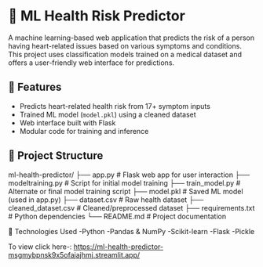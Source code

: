 
# 🧠 ML Health Risk Predictor

A machine learning-based web application that predicts the risk of a person having heart-related issues based on various symptoms and conditions. This project uses classification models trained on a medical dataset and offers a user-friendly web interface for predictions.

## 🚀 Features

- Predicts heart-related health risk from 17+ symptom inputs
- Trained ML model (`model.pkl`) using a cleaned dataset
- Web interface built with Flask
- Modular code for training and inference

## 📁 Project Structure
ml-health-predictor/
├── app.py # Flask web app for user interaction
├── modeltraining.py # Script for initial model training
├── train_model.py # Alternate or final model training script
├── model.pkl # Saved ML model (used in app.py)
├── dataset.csv # Raw health dataset
├── cleaned_dataset.csv # Cleaned/preprocessed dataset
├── requirements.txt # Python dependencies
└── README.md # Project documentation

🔧 Technologies Used
-Python
-Pandas & NumPy
-Scikit-learn
-Flask
-Pickle

To view click here-:
 https://ml-health-predictor-msgmybpnsk9x5ofajajhmj.streamlit.app/

